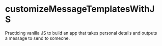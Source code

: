 # customizeMessageTemplatesWithJS

Practicing vanilla JS to build an app that takes personal details and outputs a message to send to someone. 
